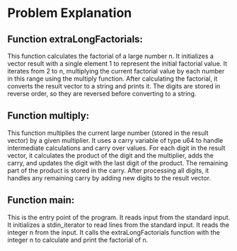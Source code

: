 # Problem Explanation

## Function extraLongFactorials:

This function calculates the factorial of a large number n.
It initializes a vector result with a single element 1 to represent the initial factorial value.
It iterates from 2 to n, multiplying the current factorial value by each number in this range using the multiply function.
After calculating the factorial, it converts the result vector to a string and prints it. The digits are stored in reverse order, so they are reversed before converting to a string.

## Function multiply:

This function multiplies the current large number (stored in the result vector) by a given multiplier.
It uses a carry variable of type u64 to handle intermediate calculations and carry over values.
For each digit in the result vector, it calculates the product of the digit and the multiplier, adds the carry, and updates the digit with the last digit of the product.
The remaining part of the product is stored in the carry.
After processing all digits, it handles any remaining carry by adding new digits to the result vector.

## Function main:

This is the entry point of the program.
It reads input from the standard input.
It initializes a stdin_iterator to read lines from the standard input.
It reads the integer n from the input.
It calls the extraLongFactorials function with the integer n to calculate and print the factorial of n.
